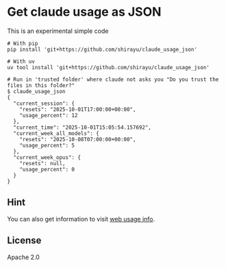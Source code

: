 
# Get claude usage as JSON

This is an experimental simple code

```console
# With pip
pip install 'git+https://github.com/shirayu/claude_usage_json'

# With uv
uv tool install 'git+https://github.com/shirayu/claude_usage_json'

# Run in 'trusted folder' where claude not asks you "Do you trust the files in this folder?"
$ claude_usage_json
{
  "current_session": {
    "resets": "2025-10-01T17:00:00+00:00",
    "usage_percent": 12
  },
  "current_time": "2025-10-01T15:05:54.157692",
  "current_week_all_models": {
    "resets": "2025-10-08T07:00:00+00:00",
    "usage_percent": 5
  },
  "current_week_opus": {
    "resets": null,
    "usage_percent": 0
  }
}
```

## Hint

You can also get information to visit [web usage info](https://claude.ai/settings/usage).

## License

Apache 2.0
